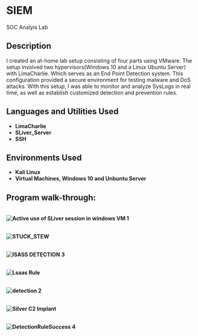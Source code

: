 # SIEM
SOC Analyis Lab 


<h2>Description</h2>
I created an at-home lab setup consisting of four parts using VMware. The setup involved two hypervisors(Windows 10 and a Linux Ubuntu Server) with LimaCharlie. Which serves as an End Point Detection system. This configuration provided a secure environment for testing malware and DoS attacks. With this setup, I was able to monitor and analyze SysLogs in real time, as well as establish customized detection and prevention rules.
<br />


<h2>Languages and Utilities Used</h2>

- <b>LimaCharlie<b/> 
- <b>SLiver_Server<b/> 
- <b>SSH<b/>

  
<h2>Environments Used </h2>

- <b>Kali Linux</b> 
- <b>Virtual Machines, Windows 10 and Unbuntu Server </b> 

<h2>Program walk-through:</h2>

<p align="center">

<br />![Active use of SLiver session in windows VM 1](https://github.com/Radel024/SIEM/assets/137848295/959898e0-6aeb-4de2-b945-9ab43ca9fdcb)
<br />

<br />![STUCK_STEW](https://github.com/Radel024/SIEM/assets/137848295/730aa001-1a6c-4766-a266-32db6546f733)
<br />

<br />![ISASS DETECTION 3](https://github.com/Radel024/SIEM/assets/137848295/a3c8bd7e-c677-4b17-a1c0-6323ec9e3e65)
<br />

<br />![Lsaas Rule](https://github.com/Radel024/SIEM/assets/137848295/39def682-5ed0-4e95-831f-32458204289b)
<br />

<br />![detection 2](https://github.com/Radel024/SIEM/assets/137848295/a2ff7843-2bc9-4ec6-a084-c55350814a4d)
<br />

<br />![Silver C2 Implant](https://github.com/Radel024/SIEM/assets/137848295/90dab769-de5c-46eb-b93a-b20c66f0ccae)
<br />

<br />![DetectionRuleSuccess 4](https://github.com/Radel024/SIEM/assets/137848295/265223de-f83e-4adc-b71c-a0d47b20e3f9)
<br />

<!--
 ```diff
- text in red
+ text in green
! text in orange
# text in gray
@@ text in purple (and bold)@@
```
--!>
